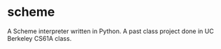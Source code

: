 # scheme
A Scheme interpreter written in Python.
A past class project done in UC Berkeley CS61A class.
